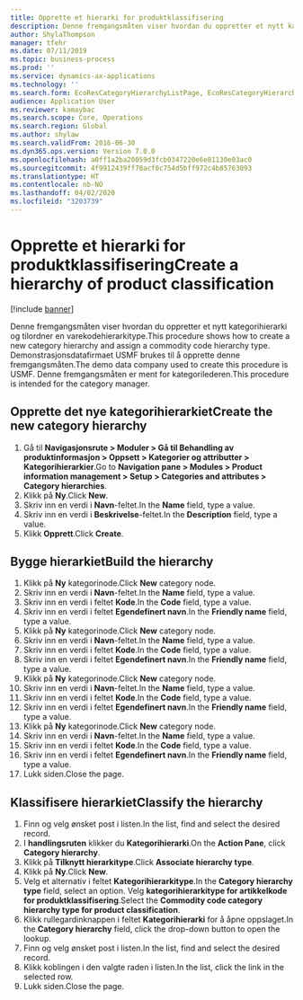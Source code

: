 ```yaml
---
title: Opprette et hierarki for produktklassifisering
description: Denne fremgangsmåten viser hvordan du oppretter et nytt kategorihierarki og tilordner en varekodehierarkitype.
author: ShylaThompson
manager: tfehr
ms.date: 07/11/2019
ms.topic: business-process
ms.prod: ''
ms.service: dynamics-ax-applications
ms.technology: ''
ms.search.form: EcoResCategoryHierarchyListPage, EcoResCategoryHierarchyCreate, EcoResCategory, EcoResCategoryHierarchyRole
audience: Application User
ms.reviewer: kamaybac
ms.search.scope: Core, Operations
ms.search.region: Global
ms.author: shylaw
ms.search.validFrom: 2016-06-30
ms.dyn365.ops.version: Version 7.0.0
ms.openlocfilehash: a0ff1a2ba20059d3fcb0347220e6e81130e03ac0
ms.sourcegitcommit: 4f9912439ff78acf0c754d5bff972c4b85763093
ms.translationtype: HT
ms.contentlocale: nb-NO
ms.lasthandoff: 04/02/2020
ms.locfileid: "3203739"
---
```

# <a name="create-a-hierarchy-of-product-classification"></a><span data-ttu-id="5c451-103">Opprette et hierarki for produktklassifisering</span><span class="sxs-lookup"><span data-stu-id="5c451-103">Create a hierarchy of product classification</span></span>

[!include [banner](../../includes/banner.md)]

<span data-ttu-id="5c451-104">Denne fremgangsmåten viser hvordan du oppretter et nytt kategorihierarki og tilordner en varekodehierarkitype.</span><span class="sxs-lookup"><span data-stu-id="5c451-104">This procedure shows how to create a new category hierarchy and assign a commodity code hierarchy type.</span></span> <span data-ttu-id="5c451-105">Demonstrasjonsdatafirmaet USMF brukes til å opprette denne fremgangsmåten.</span><span class="sxs-lookup"><span data-stu-id="5c451-105">The demo data company used to create this procedure is USMF.</span></span> <span data-ttu-id="5c451-106">Denne fremgangsmåten er ment for kategorilederen.</span><span class="sxs-lookup"><span data-stu-id="5c451-106">This procedure is intended for the category manager.</span></span>


## <a name="create-the-new-category-hierarchy"></a><span data-ttu-id="5c451-107">Opprette det nye kategorihierarkiet</span><span class="sxs-lookup"><span data-stu-id="5c451-107">Create the new category hierarchy</span></span>
1. <span data-ttu-id="5c451-108">Gå til **Navigasjonsrute > Moduler > Gå til Behandling av produktinformasjon > Oppsett > Kategorier og attributter > Kategorihierarkier**.</span><span class="sxs-lookup"><span data-stu-id="5c451-108">Go to **Navigation pane > Modules > Product information management > Setup > Categories and attributes > Category hierarchies**.</span></span>
2. <span data-ttu-id="5c451-109">Klikk på **Ny**.</span><span class="sxs-lookup"><span data-stu-id="5c451-109">Click **New**.</span></span>
3. <span data-ttu-id="5c451-110">Skriv inn en verdi i **Navn**-feltet.</span><span class="sxs-lookup"><span data-stu-id="5c451-110">In the **Name** field, type a value.</span></span>
4. <span data-ttu-id="5c451-111">Skriv inn en verdi i **Beskrivelse**-feltet.</span><span class="sxs-lookup"><span data-stu-id="5c451-111">In the **Description** field, type a value.</span></span>
5. <span data-ttu-id="5c451-112">Klikk **Opprett**.</span><span class="sxs-lookup"><span data-stu-id="5c451-112">Click **Create**.</span></span>

## <a name="build-the-hierarchy"></a><span data-ttu-id="5c451-113">Bygge hierarkiet</span><span class="sxs-lookup"><span data-stu-id="5c451-113">Build the hierarchy</span></span>
1. <span data-ttu-id="5c451-114">Klikk på **Ny** kategorinode.</span><span class="sxs-lookup"><span data-stu-id="5c451-114">Click **New** category node.</span></span>
2. <span data-ttu-id="5c451-115">Skriv inn en verdi i **Navn**-feltet.</span><span class="sxs-lookup"><span data-stu-id="5c451-115">In the **Name** field, type a value.</span></span>
3. <span data-ttu-id="5c451-116">Skriv inn en verdi i feltet **Kode**.</span><span class="sxs-lookup"><span data-stu-id="5c451-116">In the **Code** field, type a value.</span></span>
4. <span data-ttu-id="5c451-117">Skriv inn en verdi i feltet **Egendefinert navn**.</span><span class="sxs-lookup"><span data-stu-id="5c451-117">In the **Friendly name** field, type a value.</span></span>
5. <span data-ttu-id="5c451-118">Klikk på **Ny** kategorinode.</span><span class="sxs-lookup"><span data-stu-id="5c451-118">Click **New** category node.</span></span>
6. <span data-ttu-id="5c451-119">Skriv inn en verdi i **Navn**-feltet.</span><span class="sxs-lookup"><span data-stu-id="5c451-119">In the **Name** field, type a value.</span></span>
7. <span data-ttu-id="5c451-120">Skriv inn en verdi i feltet **Kode**.</span><span class="sxs-lookup"><span data-stu-id="5c451-120">In the **Code** field, type a value.</span></span>
8. <span data-ttu-id="5c451-121">Skriv inn en verdi i feltet **Egendefinert navn**.</span><span class="sxs-lookup"><span data-stu-id="5c451-121">In the **Friendly name** field, type a value.</span></span>
9. <span data-ttu-id="5c451-122">Klikk på **Ny** kategorinode.</span><span class="sxs-lookup"><span data-stu-id="5c451-122">Click **New** category node.</span></span>
10. <span data-ttu-id="5c451-123">Skriv inn en verdi i **Navn**-feltet.</span><span class="sxs-lookup"><span data-stu-id="5c451-123">In the **Name** field, type a value.</span></span>
11. <span data-ttu-id="5c451-124">Skriv inn en verdi i feltet **Kode**.</span><span class="sxs-lookup"><span data-stu-id="5c451-124">In the **Code** field, type a value.</span></span>
12. <span data-ttu-id="5c451-125">Skriv inn en verdi i feltet **Egendefinert navn**.</span><span class="sxs-lookup"><span data-stu-id="5c451-125">In the **Friendly name** field, type a value.</span></span>
13. <span data-ttu-id="5c451-126">Klikk på **Ny** kategorinode.</span><span class="sxs-lookup"><span data-stu-id="5c451-126">Click **New** category node.</span></span>
14. <span data-ttu-id="5c451-127">Skriv inn en verdi i **Navn**-feltet.</span><span class="sxs-lookup"><span data-stu-id="5c451-127">In the **Name** field, type a value.</span></span>
15. <span data-ttu-id="5c451-128">Skriv inn en verdi i feltet **Kode**.</span><span class="sxs-lookup"><span data-stu-id="5c451-128">In the **Code** field, type a value.</span></span>
16. <span data-ttu-id="5c451-129">Skriv inn en verdi i feltet **Egendefinert navn**.</span><span class="sxs-lookup"><span data-stu-id="5c451-129">In the **Friendly name** field, type a value.</span></span>
17. <span data-ttu-id="5c451-130">Lukk siden.</span><span class="sxs-lookup"><span data-stu-id="5c451-130">Close the page.</span></span>

## <a name="classify-the-hierarchy"></a><span data-ttu-id="5c451-131">Klassifisere hierarkiet</span><span class="sxs-lookup"><span data-stu-id="5c451-131">Classify the hierarchy</span></span>
1. <span data-ttu-id="5c451-132">Finn og velg ønsket post i listen.</span><span class="sxs-lookup"><span data-stu-id="5c451-132">In the list, find and select the desired record.</span></span>
2. <span data-ttu-id="5c451-133">I **handlingsruten** klikker du **Kategorihierarki**.</span><span class="sxs-lookup"><span data-stu-id="5c451-133">On the **Action Pane**, click **Category hierarchy**.</span></span>
3. <span data-ttu-id="5c451-134">Klikk på **Tilknytt hierarkitype**.</span><span class="sxs-lookup"><span data-stu-id="5c451-134">Click **Associate hierarchy type**.</span></span>
4. <span data-ttu-id="5c451-135">Klikk på **Ny**.</span><span class="sxs-lookup"><span data-stu-id="5c451-135">Click **New**.</span></span>
5. <span data-ttu-id="5c451-136">Velg et alternativ i feltet **Kategorihierarkitype**.</span><span class="sxs-lookup"><span data-stu-id="5c451-136">In the **Category hierarchy type** field, select an option.</span></span> <span data-ttu-id="5c451-137">Velg **kategorihierarkitype for artikkelkode for produktklassifisering**.</span><span class="sxs-lookup"><span data-stu-id="5c451-137">Select the **Commodity code category hierarchy type for product classification**.</span></span>  
6. <span data-ttu-id="5c451-138">Klikk rullegardinknappen i feltet **Kategorihierarki** for å åpne oppslaget.</span><span class="sxs-lookup"><span data-stu-id="5c451-138">In the **Category hierarchy** field, click the drop-down button to open the lookup.</span></span>
7. <span data-ttu-id="5c451-139">Finn og velg ønsket post i listen.</span><span class="sxs-lookup"><span data-stu-id="5c451-139">In the list, find and select the desired record.</span></span>
8. <span data-ttu-id="5c451-140">Klikk koblingen i den valgte raden i listen.</span><span class="sxs-lookup"><span data-stu-id="5c451-140">In the list, click the link in the selected row.</span></span>
9. <span data-ttu-id="5c451-141">Lukk siden.</span><span class="sxs-lookup"><span data-stu-id="5c451-141">Close the page.</span></span>

